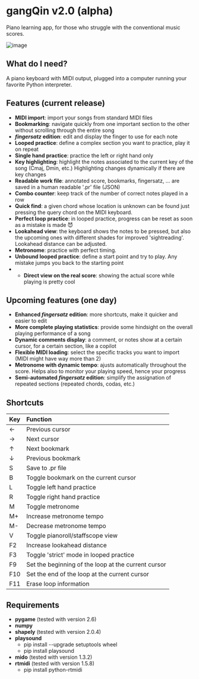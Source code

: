 # gangQin v2.0 (alpha)
Piano learning app, for those who struggle with the conventional music scores.

![image](https://github.com/user-attachments/assets/1cd22e89-eea6-40ad-90cc-525259448a2c)

## What do I need?
A piano keyboard with MIDI output, plugged into a computer running your favorite Python interpreter.

## Features (current release)
- **MIDI import**: import your songs from standard MIDI files
- **Bookmarking**: navigate quickly from one important section to the other without scrolling through the entire song
- **_fingersatz_ edition**: edit and display the finger to use for each note
- **Looped practice**: define a complex section you want to practice, play it on repeat
- **Single hand practice**: practice the left or right hand only
- **Key highlighting**: highlight the notes associated to the current key of the song (Cmaj, Dmin, etc.) Highlighting changes dynamically if there are key changes
- **Readable work file**: annotated score, bookmarks, fingersatz, ... are saved in a human readable '.pr' file (JSON)
- **Combo counter**: keep track of the number of correct notes played in a row
- **Quick find**: a given chord whose location is unknown can be found just pressing the query chord on the MIDI keyboard.
- **Perfect loop practice**: in looped practice, progress can be reset as soon as a mistake is made 😈
- **Lookahead view**: the keyboard shows the notes to be pressed, but also the upcoming ones with different shades for improved 'sightreading'. Lookahead distance can be adjusted.
- **Metronome**: practice with perfect timing.
- **Unbound looped practice**: define a start point and try to play. Any mistake jumps you back to the starting point
- - **Direct view on the real score**: showing the actual score while playing is pretty cool

## Upcoming features (one day)

- **Enhanced _fingersatz_ edition**: more shortcuts, make it quicker and easier to edit
- **More complete playing statistics**: provide some hindsight on the overall playing performance of a song
- **Dynamic comments display**: a comment, or notes show at a certain cursor, for a certain section, like a copilot
- **Flexible MIDI loading**: select the specific tracks you want to import (MIDI might have way more than 2)
- **Metronome with dynamic tempo**: ajusts automatically throughout the score. Helps also to monitor your playing speed, hence your progress
- **Semi-automated _fingersatz_ edition**: simplify the assignation of repeated sections (repeated chords, codas, etc.)

## Shortcuts

| Key           | Function      |
|:------------- |:-------------|
| ←             |Previous cursor|
| →             |Next cursor     |
| ↑             |Next bookmark   |
| ↓             |Previous bookmark|
| S             |Save to .pr file|
| B             |Toggle bookmark on the current cursor|
| L             |Toggle left hand practice|
| R             |Toggle right hand practice|
| M             |Toggle metronome|
| M+            |Increase metronome tempo|
| M-            |Decrease metronome tempo|
| V             |Toggle pianoroll/staffscope view|
| F2            |Increase lookahead distance|
| F3            |Toggle 'strict' mode in looped practice|
| F9            |Set the beginning of the loop at the current cursor|
| F10           |Set the end of the loop at the current cursor|
| F11           |Erase loop information|



## Requirements

- **pygame** (tested with version 2.6)
- **numpy**
- **shapely** (tested with version 2.0.4)
- **playsound**
  - pip install --upgrade setuptools wheel
  - pip install playsound
- **mido** (tested with version 1.3.2)
- **rtmidi** (tested with version 1.5.8)
  - pip install python-rtmidi
